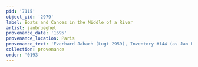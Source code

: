 ```yaml
---
pid: '7115'
object_pid: '2979'
label: Boats and Canoes in the Middle of a River
artist: janbrueghel
provenance_date: '1695'
provenance_location: Paris
provenance_text: 'Everhard Jabach (Lugt 2959), Inventory #144 (as Jan Brueghel II)'
collection: provenance
order: '0193'
---
```

